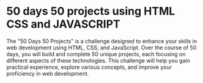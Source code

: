 # 50 days 50 projects using HTML CSS and JAVASCRIPT
 The "50 Days 50 Projects" is a challenge designed to enhance your skills in web development using HTML, CSS, and JavaScript. Over the course of 50 days, you will build and complete 50 unique projects, each focusing on different aspects of these technologies. This challenge will help you gain practical experience, explore various concepts, and improve your proficiency in web development.
